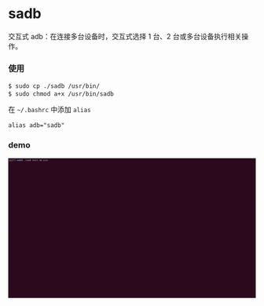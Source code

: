 # sadb

交互式 adb：在连接多台设备时，交互式选择 1 台、2 台或多台设备执行相关操作。

### 使用
```
$ sudo cp ./sadb /usr/bin/
$ sudo chmod a+x /usr/bin/sadb
```
在 `~/.bashrc` 中添加 `alias`
```
alias adb="sadb"
```

### demo
![](./screenshot/demo_0.gif)

